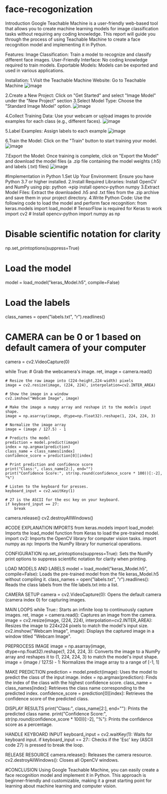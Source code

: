 # face-recogonization
Introduction
Google Teachable Machine is a user-friendly web-based tool that allows you to create machine learning models for image classification tasks without requiring any coding knowledge. This report will guide you through the process of using Teachable Machine to create a face recognition model and implementing it in Python.

Features:
Image Classification: Train a model to recognize and classify different face images.
User-Friendly Interface: No coding knowledge required to train models.
Exportable Models: Models can be exported and used in various applications.

Installation:
1.Visit the Teachable Machine Website: Go to Teachable Machine
![image](https://github.com/user-attachments/assets/92b02f6e-6868-44a4-ae0d-64c7c19f9c8f)

2.Create a New Project: Click on "Get Started" and select "Image Model" under the "New Project" section
3.Select Model Type: Choose the "Standard Image Model" option.
![image](https://github.com/user-attachments/assets/47881680-2005-44f8-842a-6d80a38ad701)

4.Collect Training Data: Use your webcam or upload images to provide examples for each class (e.g., different faces).
![image](https://github.com/user-attachments/assets/6684bf8b-ff8f-48ab-811d-783182417157)

5.Label Examples: Assign labels to each example
![image](https://github.com/user-attachments/assets/28d39d31-c2b8-47f5-827c-c376af67f347)

6.Train the Model: Click on the "Train" button to start training your model.
![image](https://github.com/user-attachments/assets/93804b00-00e6-4ffe-ba31-d122787d9264)

7.Export the Model: Once training is complete, click on "Export the Model" and download the model files (a .zip file containing the model weights (.h5) and labels (.txt) files)
![image](https://github.com/user-attachments/assets/8c3097c4-a0fb-4da3-9dab-e8f616ae7c00)

#Implementation in Python
1.Set Up Your Environment: Ensure you have Python 3.7 or higher installed.
2.Install Required Libraries: Install OpenCV and NumPy using pip:
python
->pip install opencv-python numpy
3.Extract Model Files: Extract the downloaded .h5 and .txt files from the .zip archive and save them in your project directory.
4.Write Python Code: Use the following code to load the model and perform face recognition:
from keras.models import load_model  # TensorFlow is required for Keras to work
import cv2  # Install opencv-python
import numpy as np

# Disable scientific notation for clarity
np.set_printoptions(suppress=True)

# Load the model
model = load_model("keras_Model.h5", compile=False)

# Load the labels
class_names = open("labels.txt", "r").readlines()

# CAMERA can be 0 or 1 based on default camera of your computer
camera = cv2.VideoCapture(0)

while True:
    # Grab the webcamera's image.
    ret, image = camera.read()

    # Resize the raw image into (224-height,224-width) pixels
    image = cv2.resize(image, (224, 224), interpolation=cv2.INTER_AREA)

    # Show the image in a window
    cv2.imshow("Webcam Image", image)

    # Make the image a numpy array and reshape it to the models input shape.
    image = np.asarray(image, dtype=np.float32).reshape(1, 224, 224, 3)

    # Normalize the image array
    image = (image / 127.5) - 1

    # Predicts the model
    prediction = model.predict(image)
    index = np.argmax(prediction)
    class_name = class_names[index]
    confidence_score = prediction[0][index]

    # Print prediction and confidence score
    print("Class:", class_name[2:], end="")
    print("Confidence Score:", str(np.round(confidence_score * 100))[:-2], "%")

    # Listen to the keyboard for presses.
    keyboard_input = cv2.waitKey(1)

    # 27 is the ASCII for the esc key on your keyboard.
    if keyboard_input == 27:
        break

camera.release()
cv2.destroyAllWindows()

#CODE EXPLANATION
IMPORTS
from keras.models import load_model:
Imports the load_model function from Keras to load the pre-trained model.
import cv2:
Imports the OpenCV library for computer vision tasks.
import numpy as np:
Imports the NumPy library for numerical operations.

CONFIGURATION
np.set_printoptions(suppress=True):
Sets the NumPy print options to suppress scientific notation for clarity when printing.

LOAD MODELS AND LABELS
model = load_model("keras_Model.h5", compile=False):
Loads the pre-trained model from the file keras_Model.h5 without compiling it.
class_names = open("labels.txt", "r").readlines():
Reads the class labels from the file labels.txt into a list.

CAMERA SETUP
camera = cv2.VideoCapture(0):
Opens the default camera (camera index 0) for capturing images.

MAIN LOOPS
while True::
Starts an infinite loop to continuously capture images.
ret, image = camera.read():
Captures an image from the camera.
image = cv2.resize(image, (224, 224), interpolation=cv2.INTER_AREA):
Resizes the image to 224x224 pixels to match the model's input size.
cv2.imshow("Webcam Image", image):
Displays the captured image in a window titled "Webcam Image".

PREPROCESS IMAGE
image = np.asarray(image, dtype=np.float32).reshape(1, 224, 224, 3):
Converts the image to a NumPy array and reshapes it to (1, 224, 224, 3) to match the model's input shape.
image = (image / 127.5) - 1:
Normalizes the image array to a range of [-1, 1]

MAKE PREDICTION
prediction = model.predict(image):
Uses the model to predict the class of the input image.
index = np.argmax(prediction):
Finds the index of the class with the highest confidence score.
class_name = class_names[index]:
Retrieves the class name corresponding to the predicted index.
confidence_score = prediction[0][index]:
Retrieves the confidence score of the predicted class.

DISPLAY RESULTS
print("Class:", class_name[2:], end=""):
Prints the predicted class name.
print("Confidence Score:", str(np.round(confidence_score * 100))[:-2], "%"):
Prints the confidence score as a percentage.

HANDLE KEYBOARD INPUT
keyboard_input = cv2.waitKey(1):
Waits for keyboard input.
if keyboard_input == 27::
Checks if the 'Esc' key (ASCII code 27) is pressed to break the loop.

RELEASE RESOURCE
camera.release():
Releases the camera resource.
cv2.destroyAllWindows():
Closes all OpenCV windows.

#CONCLUSION
Using Google Teachable Machine, you can easily create a face recognition model and implement it in Python. This approach is beginner-friendly and customizable, making it a great starting point for learning about machine learning and computer vision.
